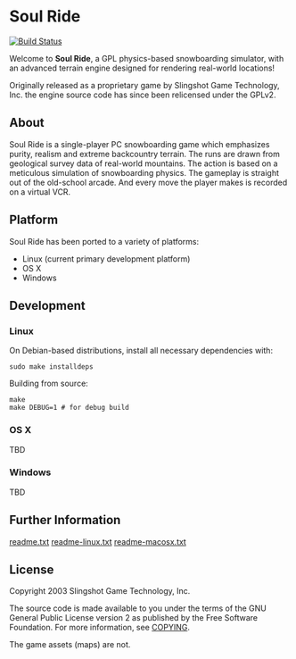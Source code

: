 # Soul Ride #

[![Build Status](https://travis-ci.org/Echelon9/soulride.svg?branch=master)](https://travis-ci.org/Echelon9/soulride)

Welcome to **Soul Ride**, a GPL physics-based snowboarding simulator, with an
advanced terrain engine designed for rendering real-world locations!

Originally released as a proprietary game by Slingshot Game Technology, Inc.
the engine source code has since been relicensed under the GPLv2.

## About ##

Soul Ride is a single-player PC snowboarding game which emphasizes
purity, realism and extreme backcountry terrain.  The runs are drawn
from geological survey data of real-world mountains.  The action is
based on a meticulous simulation of snowboarding physics.  The
gameplay is straight out of the old-school arcade.  And every move
the player makes is recorded on a virtual VCR.

## Platform ##

Soul Ride has been ported to a variety of platforms:

  * Linux (current primary development platform)
  * OS X
  * Windows

## Development ##

### Linux ###

On Debian-based distributions, install all necessary dependencies with:
```
sudo make installdeps
```
Building from source:
```
make
make DEBUG=1 # for debug build
```

### OS X ###

TBD

### Windows ###

TBD

## Further Information ##

[readme.txt](readme.txt)
[readme-linux.txt](readme-linux.txt)
[readme-macosx.txt](readme-macosx.txt)

## License ##

Copyright 2003 Slingshot Game Technology, Inc.

The source code is made available to you under the terms of the GNU General
Public License version 2 as published by the Free Software Foundation. For more
information, see [COPYING](COPYING).

The game assets (maps) are not.
